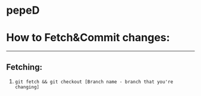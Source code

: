 # pepeD

# How to Fetch&Commit changes:
____________________________
## Fetching:

1. `git fetch && git checkout [Branch name - branch that you're changing]`

